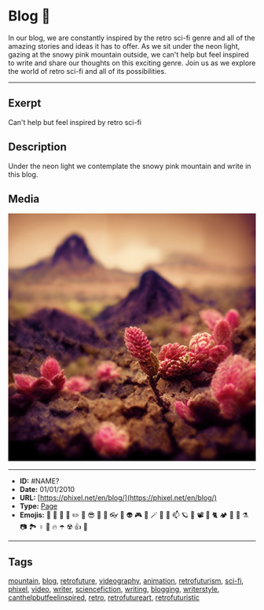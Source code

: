# Blog 🚀
In our blog, we are constantly inspired by the retro sci-fi genre and all of the amazing stories and ideas it has to offer. As we sit under the neon light, gazing at the snowy pink mountain outside, we can't help but feel inspired to write and share our thoughts on this exciting genre. Join us as we explore the world of retro sci-fi and all of its possibilities.


------------
## Exerpt
Can't help but feel inspired by retro sci-fi
## Description
Under the neon light we contemplate the snowy pink mountain and write in this blog.
## Media
<img src="media/b64e6ba7/landscape-of-pink-mountains-macro.jpg">

------------
- **ID:** #NAME?
- **Date:** 01/01/2010
- **URL:** [https://phixel.net/en/blog/](https://phixel.net/en/blog/)
- **Type:** [Page](#page)
- **Emojis:** 📢 📃 🔌 🦄 ✏️ 🧪 😎 📄 🐲 👓 🦉 👽 🎮 📼 🪄 🤖 🐇 📫 🪐 👨 📽 🦼 🐈 🏕 🧜 🏿 ⚗️ 📷 🏞 ♀️ 👺 🔥 ☂️ ☢️ 👍 🦾

------------
## Tags
[mountain](#mountain), [blog](#blog), [retrofuture](#retrofuture), [videography](#videography), [animation](#animation), [retrofuturism](#retrofuturism), [sci-fi](#sci-fi), [phixel](#phixel), [video](#video), [writer](#writer), [sciencefiction](#sciencefiction), [writing](#writing), [blogging](#blogging), [writerstyle](#writerstyle), [canthelpbutfeelinspired](#canthelpbutfeelinspired), [retro](#retro), [retrofutureart](#retrofutureart), [retrofuturistic](#retrofuturistic)
